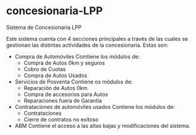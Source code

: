 # concesionaria-LPP
 Sistema de Concesionaria LPP

Este sistema cuenta con 4 secciones principales a través de las cuales se gestionan las distintas actividades de la concesionaria.
Estas son:
- Compra de Automóviles
   Comtiene los módulos de:
   - Compra de Autos 0km y seguros
   - Cobro de Cuotas
   - Compra de Autos Usados
- Servicios de Posventa
   Contiene os módulos de:
   - Reparación de Autos 0km
   - Compra de accesorios para Autos
   - Reparaciones fuera de Garantía
- Contrataciones de automóviles usados
   Contiene los módulos de:
   - Contrataciones
   - Cierre de contratos no exitoso
- ABM
  Contiene el acceso a las altas bajas y modificaciones del sistema.  
